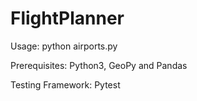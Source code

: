 # FlightPlanner
Usage: python airports.py

Prerequisites: Python3, GeoPy and Pandas

Testing Framework: Pytest
